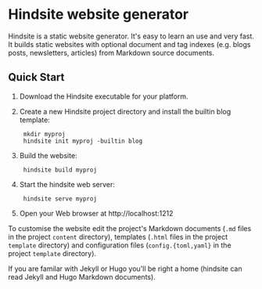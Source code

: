 # Hindsite website generator

Hindsite is a static website generator. It's easy to learn an use and very fast.
It builds static websites with optional document and tag indexes (e.g. blogs
posts, newsletters, articles) from Markdown source documents.


## Quick Start
1. Download the Hindsite executable for your platform.

2. Create a new Hindsite project directory and install the builtin blog
   template:

        mkdir myproj
        hindsite init myproj -builtin blog

3. Build the website:

        hindsite build myproj

4. Start the hindsite web server:

        hindsite serve myproj

5. Open your Web browser at http://localhost:1212

To customise the website edit the project's Markdown documents (`.md` files in
the project `content` directory), templates (`.html` files in the project
`template` directory) and configuration files (`config.{toml,yaml}` in the
project `template` directory).
  
If you are familar with Jekyll or Hugo you'll be right a home (hindsite can read
Jekyll and Hugo Markdown documents).

